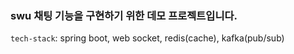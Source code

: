 ### swu 채팅 기능을 구현하기 위한 데모 프로젝트입니다.

`tech-stack`: spring boot, web socket, redis(cache), kafka(pub/sub)